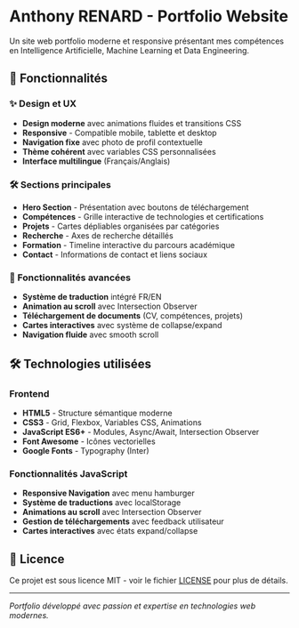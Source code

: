 # Anthony RENARD - Portfolio Website

Un site web portfolio moderne et responsive présentant mes compétences en Intelligence Artificielle, Machine Learning et Data Engineering.

## 🚀 Fonctionnalités

### ✨ Design et UX
- **Design moderne** avec animations fluides et transitions CSS
- **Responsive** - Compatible mobile, tablette et desktop
- **Navigation fixe** avec photo de profil contextuelle
- **Thème cohérent** avec variables CSS personnalisées
- **Interface multilingue** (Français/Anglais)

### 🛠️ Sections principales
- **Hero Section** - Présentation avec boutons de téléchargement
- **Compétences** - Grille interactive de technologies et certifications
- **Projets** - Cartes dépliables organisées par catégories
- **Recherche** - Axes de recherche détaillés
- **Formation** - Timeline interactive du parcours académique
- **Contact** - Informations de contact et liens sociaux

### 🎯 Fonctionnalités avancées
- **Système de traduction** intégré FR/EN
- **Animation au scroll** avec Intersection Observer
- **Téléchargement de documents** (CV, compétences, projets)
- **Cartes interactives** avec système de collapse/expand
- **Navigation fluide** avec smooth scroll

## 🛠️ Technologies utilisées

### Frontend
- **HTML5** - Structure sémantique moderne
- **CSS3** - Grid, Flexbox, Variables CSS, Animations
- **JavaScript ES6+** - Modules, Async/Await, Intersection Observer
- **Font Awesome** - Icônes vectorielles
- **Google Fonts** - Typography (Inter)

### Fonctionnalités JavaScript
- **Responsive Navigation** avec menu hamburger
- **Système de traductions** avec localStorage
- **Animations au scroll** avec Intersection Observer
- **Gestion de téléchargements** avec feedback utilisateur
- **Cartes interactives** avec états expand/collapse

## 📄 Licence

Ce projet est sous licence MIT - voir le fichier [LICENSE](LICENSE) pour plus de détails.

---

*Portfolio développé avec passion et expertise en technologies web modernes.*

